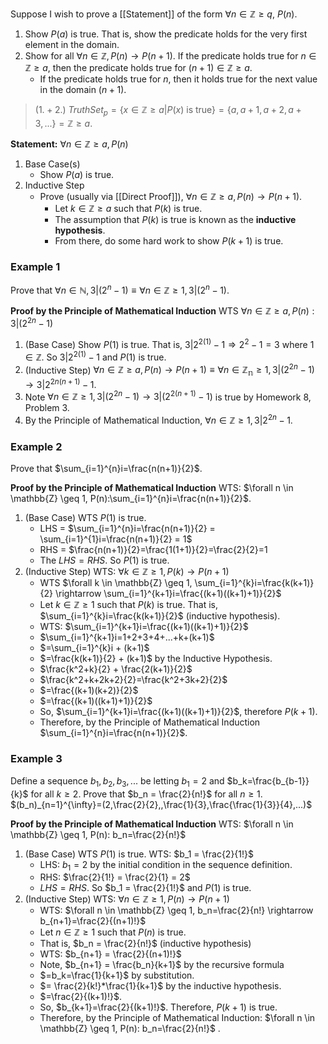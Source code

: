 Suppose I wish to prove a [[Statement]] of the form $\forall n \in \mathbb{Z} \geq q$, $P(n)$.
1. Show $P(a)$ is true. That is, show the predicate holds for the very first element in the domain.
2. Show for all $\forall n \in \mathbb{Z}, P(n) \rightarrow P(n+1)$.  If the predicate holds true for $n \in \mathbb{Z} \geq a$, then the predicate holds true for $(n+1) \in \mathbb{Z} \geq a$.  
	- If the predicate holds true for $n$, then it holds true for the next value in the domain ($n+1$).

> ($1.+2.$) $Truth Set_p = \{x \in \mathbb{Z} \geq a | P(x) \text{ is true}\} = \{a,a+1,a+2,a+3,...\} = \mathbb{Z} \geq a$.

<b>Statement:</b> $\forall n \in \mathbb{Z} \geq a, P(n)$
1. Base Case(s)
	- Show $P(a)$ is true.
2. Inductive Step
	- Prove (usually via [[Direct Proof]]), $\forall n \in \mathbb{Z} \geq a, P(n) \rightarrow P(n+1)$.
		- Let $k \in \mathbb{Z} \geq a$ such that $P(k)$ is true.
		- The assumption that $P(k)$ is true is known as the <b>inductive hypothesis</b>.
		- From there, do some hard work to show $P(k+1)$ is true.

### Example 1
Prove that $\forall n \in \mathbb{N}, 3|(2^n-1) \equiv \forall n \in \mathbb{Z} \geq 1, 3|(2^n-1)$.

<b>Proof by the Principle of Mathematical Induction</b>
WTS $\forall n \in \mathbb{Z} \geq a, P(n): 3|(2^{2n}-1)$
1. (Base Case) Show $P(1)$ is true. That is, $3|2^{2(1)}-1 \Rightarrow 2^2-1=3$ where $1 \in \mathbb{Z}$. So $3|2^{2(1)}-1$ and $P(1)$ is true.
2. (Inductive Step) $\forall n \in \mathbb{Z} \geq a, P(n) \rightarrow P(n+1) \equiv \forall n \in \mathbb{Z_n} \geq 1, 3|(2^{2n}-1) \rightarrow 3|2^{2n(n+1)}-1$.
3. Note $\forall n \in \mathbb{Z} \geq 1, 3|(2^{2n}-1) \rightarrow 3|(2^{2(n+1)}-1)$ is true by Homework 8, Problem 3.
4. By the Principle of Mathematical Induction, $\forall n \in \mathbb{Z} \geq 1, 3|2^{2n}-1$.

### Example 2
Prove that $\sum_{i=1}^{n}i=\frac{n(n+1)}{2}$.

<b>Proof by the Principle of Mathematical Induction</b>
WTS: $\forall n \in \mathbb{Z} \geq 1, P(n):\sum_{i=1}^{n}i=\frac{n(n+1)}{2}$.
1. (Base Case) WTS $P(1)$ is true.
	- LHS = $\sum_{i=1}^{n}i=\frac{n(n+1)}{2} = \sum_{i=1}^{1}i=\frac{n(n+1)}{2} = 1$
	- RHS = $\frac{n(n+1)}{2}=\frac{1(1+1)}{2}=\frac{2}{2}=1
	- The $LHS=RHS$. So $P(1)$ is true.
2. (Inductive Step) WTS: $\forall k \in \mathbb{Z} \geq 1, P(k) \rightarrow P(n+1)$
	- WTS $\forall k \in \mathbb{Z} \geq 1, \sum_{i=1}^{k}i=\frac{k(k+1)}{2} \rightarrow \sum_{i=1}^{k+1}i=\frac{(k+1)((k+1)+1)}{2}$
	- Let $k \in \mathbb{Z} \geq 1$ such that $P(k)$ is true. That is, $\sum_{i=1}^{k}i=\frac{k(k+1)}{2}$ (inductive hypothesis).	
	- WTS: $\sum_{i=1}^{k+1}i=\frac{(k+1)((k+1)+1)}{2}$
	 - $\sum_{i=1}^{k+1}i=1+2+3+4+...+k+(k+1)$
	 - $=\sum_{i=1}^{k}i + (k+1)$
	 - $=\frac{k(k+1)}{2} + (k+1)$ by the Inductive Hypothesis.
	 - $\frac{k^2+k}{2} + \frac{2(k+1)}{2}$
	 - $\frac{k^2+k+2k+2}{2}=\frac{k^2+3k+2}{2}$
	 - $=\frac{(k+1)(k+2)}{2}$
	 - $=\frac{(k+1)((k+1)+1)}{2}$
	 - So, $\sum_{i=1}^{k+1}i=\frac{(k+1)((k+1)+1)}{2}$, therefore $P(k+1)$.
	 - Therefore, by the Principle of Mathematical Induction $\sum_{i=1}^{n}i=\frac{n(n+1)}{2}$.

### Example 3
Define a sequence $b_1,b_2,b_3,...$ be letting $b_1=2$ and $b_k=\frac{b_{b-1}}{k}$ for all $k \geq 2$.
Prove that $b_n = \frac{2}{n!}$ for all $n \geq 1$.
$(b_n)_{n=1}^{\infty}=(2,\frac{2}{2},,\frac{1}{3},\frac{\frac{1}{3}}{4},...)$

<b>Proof by the Principle of Mathematical Induction</b>
WTS: $\forall n \in \mathbb{Z} \geq 1, P(n): b_n=\frac{2}{n!}$ 
1. (Base Case) WTS $P(1)$ is true.  WTS: $b_1 = \frac{2}{1!}$
	- LHS: $b_1 = 2$ by the initial condition in the sequence definition.
	- RHS: $\frac{2}{1!} = \frac{2}{1}  = 2$
	- $LHS=RHS$. So $b_1 = \frac{2}{1!}$ and $P(1)$ is true.
2. (Inductive Step) WTS: $\forall n \in \mathbb{Z} \geq 1, P(n) \rightarrow P(n+1)$
	- WTS: $\forall n \in \mathbb{Z} \geq 1, b_n=\frac{2}{n!} \rightarrow b_{n+1}=\frac{2}{(n+1)!}$
	- Let $n \in \mathbb{Z} \geq 1$ such that $P(n)$ is true.
	- That is, $b_n = \frac{2}{n!}$ (inductive hypothesis)
	- WTS: $b_{n+1} = \frac{2}{(n+1)!}$
	- Note, $b_{n+1} = \frac{b_n}{k+1}$ by the recursive formula
	- $=b_k=\frac{1}{k+1}$ by substitution.
	- $= \frac{2}{k!}*\frac{1}{k+1}$ by the inductive hypothesis.
	- $=\frac{2}{(k+1)!}$.
	- So, $b_{k+1}=\frac{2}{(k+1)!}$. Therefore, $P(k+1)$ is true.
	- Therefore, by the Principle of Mathematical Induction: $\forall n \in \mathbb{Z} \geq 1, P(n): b_n=\frac{2}{n!}$ .
	